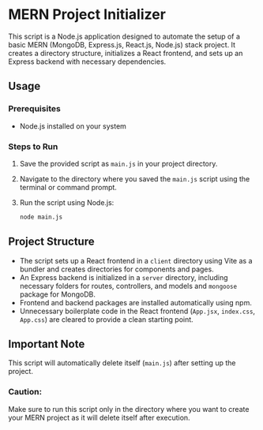 # MERN Project Initializer

This script is a Node.js application designed to automate the setup of a basic MERN (MongoDB, Express.js, React.js, Node.js) stack project. It creates a directory structure, initializes a React frontend, and sets up an Express backend with necessary dependencies.

## Usage

### Prerequisites
- Node.js installed on your system

### Steps to Run
1. Save the provided script as `main.js` in your project directory.
2. Navigate to the directory where you saved the `main.js` script using the terminal or command prompt.
3. Run the script using Node.js:

    ```bash
    node main.js
    ```

## Project Structure

- The script sets up a React frontend in a `client` directory using Vite as a bundler and creates directories for components and pages.
- An Express backend is initialized in a `server` directory, including necessary folders for routes, controllers, and models and `mongoose` package for MongoDB.
- Frontend and backend packages are installed automatically using npm.
- Unnecessary boilerplate code in the React frontend (`App.jsx`, `index.css`, `App.css`) are cleared to provide a clean starting point.

## Important Note

This script will automatically delete itself (`main.js`) after setting up the project.

### Caution:
Make sure to run this script only in the directory where you want to create your MERN project as it will delete itself after execution.
